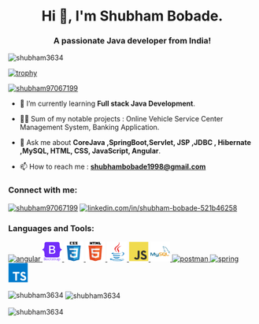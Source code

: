 <h1 align="center">Hi 👋, I'm Shubham Bobade.</h1>
<h3 align="center">A passionate Java developer from India!</h3>

<p align="left"> <img src="https://komarev.com/ghpvc/?username=shubham3634&label=Profile%20views&color=0e75b6&style=flat" alt="shubham3634" /> </p>

[![trophy](https://github-profile-trophy.vercel.app/?username=ryo-ma)](https://github.com/ryo-ma/github-profile-trophy)

<p align="left"> <a href="https://twitter.com/shubham97067199" target="blank"><img src="https://img.shields.io/twitter/follow/shubham97067199?logo=twitter&style=for-the-badge" alt="shubham97067199" /></a> </p>

- 🌱 I’m currently learning **Full stack Java Development**.

- 👨‍💻 Sum of my notable projects : Online Vehicle Service Center Management System, Banking Application.

- 💬 Ask me about **CoreJava ,SpringBoot,Servlet, JSP ,JDBC , Hibernate ,MySQL, HTML, CSS, JavaScript, Angular**.

- 📫 How to reach me : **shubhambobade1998@gmail.com**

<h3 align="left">Connect with me:</h3>
<p align="left">
<a href="https://twitter.com/shubham97067199" target="blank"><img align="center" src="https://raw.githubusercontent.com/rahuldkjain/github-profile-readme-generator/master/src/images/icons/Social/twitter.svg" alt="shubham97067199" height="30" width="40" /></a>
<a href="https://linkedin.com/in/linkedin.com/in/shubham-bobade-521b46258" target="blank"><img align="center" src="https://raw.githubusercontent.com/rahuldkjain/github-profile-readme-generator/master/src/images/icons/Social/linked-in-alt.svg" alt="linkedin.com/in/shubham-bobade-521b46258" height="30" width="40" /></a>
</p>

<h3 align="left">Languages and Tools:</h3>
<p align="left"> <a href="https://angular.io" target="_blank" rel="noreferrer"> <img src="https://angular.io/assets/images/logos/angular/angular.svg" alt="angular" width="40" height="40"/> </a> <a href="https://getbootstrap.com" target="_blank" rel="noreferrer"> <img src="https://raw.githubusercontent.com/devicons/devicon/master/icons/bootstrap/bootstrap-plain-wordmark.svg" alt="bootstrap" width="40" height="40"/> </a> <a href="https://www.w3schools.com/css/" target="_blank" rel="noreferrer"> <img src="https://raw.githubusercontent.com/devicons/devicon/master/icons/css3/css3-original-wordmark.svg" alt="css3" width="40" height="40"/> </a> <a href="https://www.w3.org/html/" target="_blank" rel="noreferrer"> <img src="https://raw.githubusercontent.com/devicons/devicon/master/icons/html5/html5-original-wordmark.svg" alt="html5" width="40" height="40"/> </a> <a href="https://www.java.com" target="_blank" rel="noreferrer"> <img src="https://raw.githubusercontent.com/devicons/devicon/master/icons/java/java-original.svg" alt="java" width="40" height="40"/> </a> <a href="https://developer.mozilla.org/en-US/docs/Web/JavaScript" target="_blank" rel="noreferrer"> <img src="https://raw.githubusercontent.com/devicons/devicon/master/icons/javascript/javascript-original.svg" alt="javascript" width="40" height="40"/> </a> <a href="https://www.mysql.com/" target="_blank" rel="noreferrer"> <img src="https://raw.githubusercontent.com/devicons/devicon/master/icons/mysql/mysql-original-wordmark.svg" alt="mysql" width="40" height="40"/> </a> <a href="https://postman.com" target="_blank" rel="noreferrer"> <img src="https://www.vectorlogo.zone/logos/getpostman/getpostman-icon.svg" alt="postman" width="40" height="40"/> </a> <a href="https://spring.io/" target="_blank" rel="noreferrer"> <img src="https://www.vectorlogo.zone/logos/springio/springio-icon.svg" alt="spring" width="40" height="40"/> </a> <a href="https://www.typescriptlang.org/" target="_blank" rel="noreferrer"> <img src="https://raw.githubusercontent.com/devicons/devicon/master/icons/typescript/typescript-original.svg" alt="typescript" width="40" height="40"/> </a> </p>

<p><img align="left" src="https://github-readme-stats.vercel.app/api/top-langs?username=shubham3634&show_icons=true&locale=en&layout=compact" alt="shubham3634" /></p>

<p>&nbsp;<img align="center" src="https://github-readme-stats.vercel.app/api?username=shubham3634&show_icons=true&locale=en" alt="shubham3634" /></p>

<p><img align="center" src="https://github-readme-streak-stats.herokuapp.com/?user=shubham3634&" alt="shubham3634" /></p>
